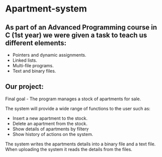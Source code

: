 # Apartment-system

## As part of an Advanced Programming course in C (1st year) we were given a task to teach us different elements:

- Pointers and dynamic assignments.
- Linked lists.
- Multi-file programs.
- Text and binary files.

## Our project:

Final goal - The program manages a stock of apartments for sale.

The system will provide a wide range of functions to the user such as:
- Insert a new apartment to the stock.
- Delete an apartment from the stock.
- Show details of apartments by filterץ
- Show history of actions on the system.

The system writes the apartments details into a binary file and a text file.
When uploading the system it reads the details from the files.
